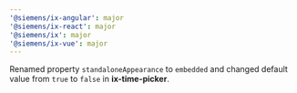 ```yaml
---
'@siemens/ix-angular': major
'@siemens/ix-react': major
'@siemens/ix': major
'@siemens/ix-vue': major
---
```


Renamed property `standaloneAppearance` to `embedded` and changed default value from `true` to `false` in **ix-time-picker**.
